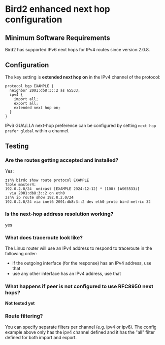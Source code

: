 # Bird2 enhanced next hop configuration

## Minimum Software Requirements

Bird2 has supported IPv6 next hops for IPv4 routes since version 2.0.8.

## Configuration

The key setting is **extended next hop on** in the IPv4 channel of the protocol:
```
protocol bgp EXAMPLE {
  neighbor 2001:db8:3::2 as 65533;
  ipv4 {
    import all;
    export all;
    extended next hop on;
  }
}
```
IPv6 GUA/LLA next-hop preference can be configured by setting `next hop prefer global` within a channel.

## Testing
### Are the routes getting accepted and installed?

Yes:
```
zsh% birdc show route protocol EXAMPLE
Table master4:
192.0.2.0/24  unicast [EXAMPLE 2024-12-12] * (100) [AS65533i]
  via 2001:db8:3::2 on eth0
zsh% ip route show 192.0.2.0/24
192.0.2.0/24 via inet6 2001:db8:3::2 dev eth0 proto bird metric 32
```

### Is the next-hop address resolution working?
yes

### What does traceroute look like?
The Linux router will use an IPv4 address to respond to traceroute in the following order:
 * if the outgoing interface (for the response) has an IPv4 address, use that
 * use any other interface has an IPv4 address, use that

### What happens if peer is not configured to use RFC8950 next hops?

**Not tested yet**

### Route filtering?

You can specify separate filters per channel (e.g. ipv4 or ipv6).
The config example above only has the ipv4 channel defined and
it has the "all" filter defined for both import and export.
